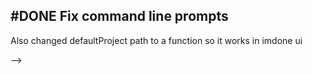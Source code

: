 ## #DONE Fix command line prompts
<card>

Also changed defaultProject path to a function so it works in imdone ui

<!-- 
  #task
  created:2023-09-30T19:45:01.500Z
  group:"Ungrouped Tasks"
  story-id:Add-a-command-to-show-defaults
  task-id:lGkFg
order:0 completed:2023-10-01T17:34:03.848Z -->
</card>
-->